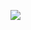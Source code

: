 ![](https://www.nta.go.jp/tmp/4733c37c-7407-4654-a6a7-fa8456dae964/images/c8ed67316f4a5650c457a6a8941250a2ec34b6a8301795d8f473e19b355aeb1c.jpg)